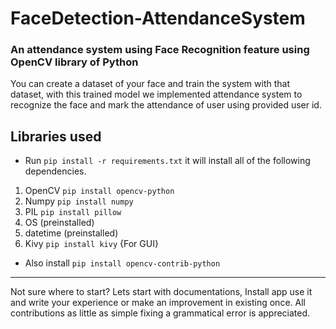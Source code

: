 # FaceDetection-AttendanceSystem


### An attendance system using Face Recognition feature using OpenCV library of Python

You can create a dataset of your face and train the system with that dataset, with this trained model we implemented attendance system to recognize the face and mark the attendance of user using provided user id.



## Libraries used

- Run `pip install -r requirements.txt` it will install all of the following dependencies.

1. OpenCV `pip install opencv-python`
2. Numpy `pip install numpy`
3. PIL `pip install pillow`
4. OS (preinstalled)
5. datetime (preinstalled)
6. Kivy `pip install kivy` {For GUI}
- Also install `pip install opencv-contrib-python`

<hr />

Not sure where to start? Lets start with documentations, Install app use it and write your experience or make an improvement in existing once. All contributions as little as simple fixing a grammatical error is appreciated.

